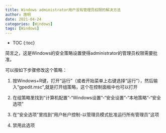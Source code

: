 ```yaml
---
title: Windows administrator用户没有管理员权限的解决方法
author: 唐明
date: 2021-04-24
categories: [Windows]
tags: [Windows]
---
```

* TOC
{:toc}

简言之，这是Windows的安全策略设置使得administrator的管理员权限需要批准。

可以按如下步骤修改这个策略：

1. 按Windows+R键，打开“运行”（或者开始菜单上右键选择“运行”），然后输入“gpedit.msc",就是打开组策略，这个在控制面板中也可以打开

1. 在组策略里找到“计算机配置”-“Windows设置”-“安全设置”-“本地策略”-“安全选项”

1. 在“安全选项”里找到“用户帐户控制-以管理员模式批准运行所有管理员”这项

1. 禁用此选项
